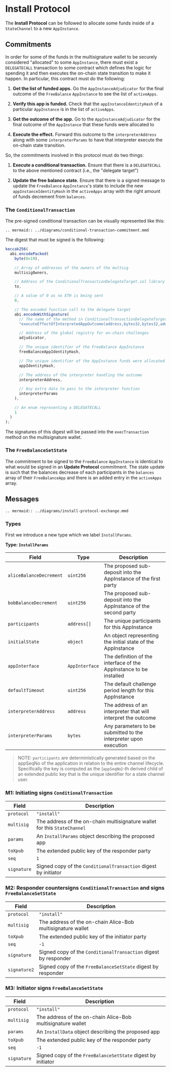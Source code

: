 # Install Protocol

The **Install Protocol** can be followed to allocate some funds inside of a `StateChannel` to a new `AppInstance`.

## Commitments

In order for some of the funds in the multisignature wallet to be securely considered "allocated" to some `AppInstance`, there must exist a `DELEGATECALL` transaction to some contract which defines the logic for spending it and then executes the on-chain state transition to make it happen. In particular, this contract must do the following:

1. **Get the list of funded apps.** Go the `AppInstanceAdjudicator` for the final outcome of the `FreeBalance` `AppInstance` to see the list of `activeApps`.

2. **Verify this app is funded.** Check that the `appInstanceIdentityHash` of a particular `AppInstance` is in the list of `activeApps`.

3. **Get the outcome of the app.** Go to the `AppInstanceAdjudicator` for the final outcome of the `AppInstance` that these funds were allocated to

4. **Execute the effect.** Forward this outcome to the `interpreterAddress` along with some `interpreterParams` to have that interpreter execute the on-chain state transition.

So, the commitments involved in this protocol must do two things:

1. **Execute a conditional transaction.** Ensure that there is a `DELEGATECALL` to the above mentioned contract (i.e., the "delegate target")

2. **Update the free balance state.** Ensure that there is a signed message to update the `FreeBalance` `AppInstance`'s state to include the new `appInstanceIdentityHash` in the `activeApps` array with the right amount of funds decrement from `balances`.

### The `ConditionalTransaction`

The pre-signed conditional transaction can be visually represented like this:

```eval_rst
.. mermaid:: ../diagrams/conditional-transaction-commitment.mmd
```

The digest that must be signed is the following:

```js
keccak256(
  abi.encodePacked(
    byte(0x19),

    // Array of addresses of the owners of the multsig
    multisigOwners,

    // Address of the ConditionalTransactionDelegateTarget.sol library
    to,

    // A value of 0 as no ETH is being sent
    0,

    // The encoded function call to the delegate target
    abi.encodeWithSignature(
      // The name of the method in ConditionalTransactionDelegateTarget.sol
      "executeEffectOfInterpretedAppOutcome(address,bytes32,bytes32,address,bytes)",

      // Address of the global registry for on-chain challenges
      adjudicator,

      // The unique identifier of the FreeBalance AppInstance
      freeBalanceAppIdentityHash,

      // The unique identifier of the AppInstance funds were allocated to
      appIdentityHash,

      // The address of the interpreter handling the outcome
      interpreterAddress,

      // Any extra data to pass to the interpreter function
      interpreterParams
    ),

    // An enum representing a DELEGATECALL
    1
  )
);
```

The signatures of this digest will be passed into the `execTransaction` method on the multisignature wallet.

### The `FreeBalanceSetState`

The commitment to be signed to the `FreeBalance` `AppInstance` is identical to what would be signed in an **Update Protocol** commitment. The state update is such that the balances decrease of each participants in the `balances` array of their `FreeBalanceApp` and there is an added entry in the `activeApps` array.

## Messages

```eval_rst
.. mermaid:: ../diagrams/install-protocol-exchange.mmd
```

### Types

First we introduce a new type which we label `InstallParams`.

**Type: `InstallParams`**

| Field                   | Type           | Description                                                        |
| ----------------------- | -------------- | ------------------------------------------------------------------ |
| `aliceBalanceDecrement` | `uint256`      | The proposed sub-deposit into the AppInstance of the first party   |
| `bobBalanceDecrement`   | `uint256`      | The proposed sub-deposit into the AppInstance of the second party  |
| `participants`          | `address[]`    | The unique participants for this AppInstance                       |
| `initialState`          | `object`       | An object representing the initial state of the AppInstance        |
| `appInterface`          | `AppInterface` | The definition of the interface of the AppInstance to be installed |
| `defaultTimeout`        | `uint256`      | The default challenge period length for this AppInstance           |
| `interpreterAddress`    | `address`      | The address of an interpreter that will interpret the outcome      |
| `interpreterParams`     | `bytes`        | Any parameters to be submitted to the interpreter upon execution   |

> NOTE: `participants` are deterministically generated based on the appSeqNo of the application in relation to the entire channel lifecycle. Specifically the key is computed as the (`appSeqNo`)-th derived child of an extended public key that is the unique identifier for a state channel user.

### M1: Initiating signs `ConditionalTransaction`

| Field       | Description                                                               |
| ----------- | ------------------------------------------------------------------------- |
| `protocol`  | `"install"`                                                               |
| `multisig`  | The address of the on-chain multisignature wallet for this `StateChannel` |
| `params`    | An `InstallParams` object describing the proposed app                     |
| `toXpub`    | The extended public key of the responder party                            |
| `seq`       | `1`                                                                       |
| `signature` | Signed copy of the `ConditionalTransaction` digest by initiator           |

### M2: Responder countersigns `ConditionalTransaction` and signs `FreeBalanceSetState`

| Field        | Description                                                     |
| ------------ | --------------------------------------------------------------- |
| `protocol`   | `"install"`                                                     |
| `multisig`   | The address of the on-chain Alice-Bob multisignature wallet     |
| `toXpub`     | The extended public key of the initiator party                  |
| `seq`        | `-1`                                                            |
| `signature`  | Signed copy of the `ConditionalTransaction` digest by responder |
| `signature2` | Signed copy of the `FreeBalanceSetState` digest by responder    |

### M3: Initiator signs `FreeBalanceSetState`

| Field       | Description                                                  |
| ----------- | ------------------------------------------------------------ |
| `protocol`  | `"install"`                                                  |
| `multisig`  | The address of the on-chain Alice-Bob multisignature wallet  |
| `params`    | An `InstallData` object describing the proposed app          |
| `toXpub`    | The extended public key of the responder party               |
| `seq`       | `-1`                                                         |
| `signature` | Signed copy of the `FreeBalanceSetState` digest by initiator |
